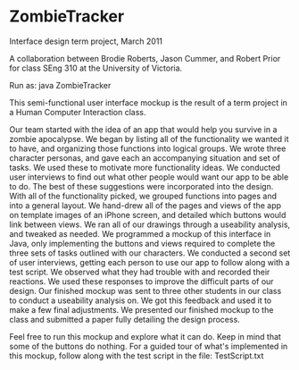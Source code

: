 # ZombieTracker
Interface design term project, March 2011

A collaboration between Brodie Roberts, Jason Cummer, and Robert Prior 
for class SEng 310 at the University of Victoria.

Run as:   java ZombieTracker


This semi-functional user interface mockup is the result of a term project 
in a Human Computer Interaction class.

Our team started with the idea of an app that would help you survive in a zombie apocalypse.
We began by listing all of the functionality we wanted it to have, and organizing those functions into logical groups.
We wrote three character personas, and gave each an accompanying situation and set of tasks. We used these to motivate more functionality ideas.
We conducted user interviews to find out what other people would want our app to be able to do. The best of these suggestions were incorporated into the design.
With all of the functionality picked, we grouped functions into pages and into a general layout.
We hand-drew all of the pages and views of the app on template images of an iPhone screen, and detailed which buttons would link between views.
We ran all of our drawings through a useability analysis, and tweaked as needed.
We programmed a mockup of this interface in Java, only implementing the buttons and views required to complete the three sets of tasks outlined with our characters.
We conducted a second set of user interviews, getting each person to use our app to follow along with a test script. We observed what they had trouble with and recorded their reactions. We used these responses to improve the difficult parts of our design.
Our finished mockup was sent to three other students in our class to conduct a useability analysis on. We got this feedback and used it to make a few final adjustments.
We presented our finished mockup to the class and submitted a paper fully detailing the design process.


Feel free to run this mockup and explore what it can do. Keep in mind that some of the buttons do nothing.
For a guided tour of what's implemented in this mockup, follow along with the test script in the file:
TestScript.txt

